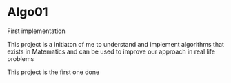 # Algo01
First implementation 

This project is a initiaton of me to understand and implement algorithms that exists in Matematics and can be used to improve our approach in real life problems

This project is the first one done 

